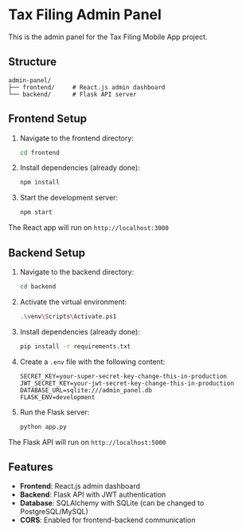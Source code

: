 # Tax Filing Admin Panel

This is the admin panel for the Tax Filing Mobile App project.

## Structure

```
admin-panel/
├── frontend/     # React.js admin dashboard
└── backend/      # Flask API server
```

## Frontend Setup

1. Navigate to the frontend directory:
   ```bash
   cd frontend
   ```

2. Install dependencies (already done):
   ```bash
   npm install
   ```

3. Start the development server:
   ```bash
   npm start
   ```

The React app will run on `http://localhost:3000`

## Backend Setup

1. Navigate to the backend directory:
   ```bash
   cd backend
   ```

2. Activate the virtual environment:
   ```bash
   .\venv\Scripts\Activate.ps1
   ```

3. Install dependencies (already done):
   ```bash
   pip install -r requirements.txt
   ```

4. Create a `.env` file with the following content:
   ```
   SECRET_KEY=your-super-secret-key-change-this-in-production
   JWT_SECRET_KEY=your-jwt-secret-key-change-this-in-production
   DATABASE_URL=sqlite:///admin_panel.db
   FLASK_ENV=development
   ```

5. Run the Flask server:
   ```bash
   python app.py
   ```

The Flask API will run on `http://localhost:5000`

## Features

- **Frontend**: React.js admin dashboard
- **Backend**: Flask API with JWT authentication
- **Database**: SQLAlchemy with SQLite (can be changed to PostgreSQL/MySQL)
- **CORS**: Enabled for frontend-backend communication 